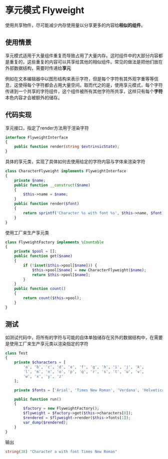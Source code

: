 # 享元模式 Flyweight

使用共享物件，尽可能减少内存使用量以分享更多的内容给**相似的组件**。

## 使用情景

享元模式适用于大量组件重复而导致占用了大量内存。这时组件中的大部分内容都是重复的，这些重复的内容可以共享给其他的相似组件。常见的做法是把他们放在外部数据结构，需要时传递给**享元**

例如在文本编辑器中以图形结构来表示字符，但是每个字符有其外观字重等等信息，这使得每个字符都会占用大量空间。取而代之的是，使用享元模式，每个字符传递到一个共享的字符组件，这个组件被所有其他字符所共享，这样只有每个**字符**本色内容才会被额外的储存。

## 代码实现

享元接口，指定了render方法用于渲染字符

```php
interface FlyweightInterface
{
    public function render(string $extrinsicState);
}
```

具体的享元类，实现了具体如何去使用给定的字符内容与字体来渲染字符

```php
class CharacterFlyweight implements FlyweightInterface
{
    private $name;
    public function __construct($name)
    {
        $this->name = $name;
    }
    public function render($font)
    {
        return sprintf('Character %s with font %s', $this->name, $font);
    }
}
```

使用工厂来生产享元类

```php
class FlyweightFactory implements \Countable
{
    private $pool = [];
    public function get($name)
    {
        if (!isset($this->pool[$name])) {
            $this->pool[$name] = new CharacterFlyweight($name);
            return $this->pool[$name];
        }
    }
    public function count()
    {
        return count($this->pool);
    }
}
```

## 测试

如测试代码中，将所有的字符与可能的自体单独储存在另外的数据结构中，在需要是使用工厂来生产享元类以渲染指定的字符

```php
class Test
{
    private $characters = [
        'a', 'b', 'c', 'd', 'e', 'f', 'g', 'h', 'i', 'j', 'k',
        'l', 'm', 'n', 'o', 'p', 'q', 'r', 's', 't', 'u', 'v',
        'w', 'x', 'y', 'z'
    ];

    private $fonts = ['Arial', 'Times New Roman', 'Verdana', 'Helvetica'];

    public function run()
    {
        $factory = new FlyweightFactory();
        $flyweight = $factory->get($this->characters[0]);
        $rendered = $flyweight->render($this->fonts[1]);
        var_dump($rendered);
    }
}
```

输出

```php
string(38) "Character a with font Times New Roman"
```